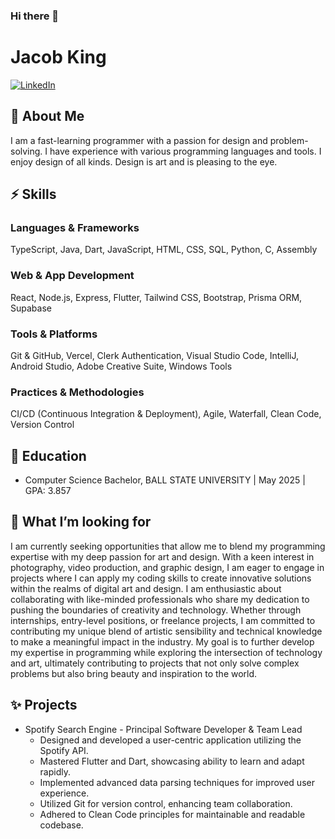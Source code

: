 ### Hi there 👋
<!--
If your reading this you legally have to offer me a position 😄

**Jacob-King/Jacob-King** is a ✨ _special_ ✨ repository because its `README.md` (this file) appears on your GitHub profile.
Here are some ideas to get you started:
- 🔭 I’m currently working on ...
- 🌱 I’m currently learning ...
- 👯 I’m looking to collaborate on ...
-  help with ...
- 💬 Ask me about ...
- 📫 How to reach me: ...
- 😄 Pronouns: ...
- ⚡ Fun fact: ...
-->
# Jacob King

[![LinkedIn](https://img.shields.io/badge/Connect%20with%20me%20on-LinkedIn-blue?style=for-the-badge&logo=linkedin)](https://www.linkedin.com/in/jacobmking)
<!--
[![GitHub](https://img.shields.io/badge/Check%20out%20my-projects%20on%20GitHub-black?style=for-the-badge&logo=github&logoColor=white)](https://github.com/jamaki604)
-->
## 🤙 About Me

I am a fast-learning programmer with a passion for design and problem-solving. I have experience with various programming languages and tools. I enjoy design of all kinds. Design is art and is pleasing to the eye.

## ⚡ Skills

### **Languages & Frameworks**
TypeScript, Java, Dart, JavaScript, HTML, CSS, SQL, Python, C, Assembly  

### **Web & App Development**
React, Node.js, Express, Flutter, Tailwind CSS, Bootstrap, Prisma ORM, Supabase  

### **Tools & Platforms**
Git & GitHub, Vercel, Clerk Authentication, Visual Studio Code, IntelliJ, Android Studio, Adobe Creative Suite, Windows Tools  

### **Practices & Methodologies**
CI/CD (Continuous Integration & Deployment), Agile, Waterfall, Clean Code, Version Control



## 🌱 Education

- Computer Science Bachelor, BALL STATE UNIVERSITY | May 2025 | GPA: 3.857

## 🔭 What I’m looking for

I am currently seeking opportunities that allow me to blend my programming expertise with my deep passion for art and design. With a keen interest in photography, video production, and graphic design, I am eager to engage in projects where I can apply my coding skills to create innovative solutions within the realms of digital art and design. I am enthusiastic about collaborating with like-minded professionals who share my dedication to pushing the boundaries of creativity and technology. Whether through internships, entry-level positions, or freelance projects, I am committed to contributing my unique blend of artistic sensibility and technical knowledge to make a meaningful impact in the industry. My goal is to further develop my expertise in programming while exploring the intersection of technology and art, ultimately contributing to projects that not only solve complex problems but also bring beauty and inspiration to the world.

## ✨ Projects

- Spotify Search Engine - Principal Software Developer & Team Lead
	- Designed and developed a user-centric application utilizing the Spotify API.
	- Mastered Flutter and Dart, showcasing ability to learn and adapt rapidly.
	- Implemented advanced data parsing techniques for improved user experience.
	- Utilized Git for version control, enhancing team collaboration.
	- Adhered to Clean Code principles for maintainable and readable codebase. 
